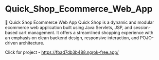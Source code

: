 # Quick_Shop_Ecommerce_Web_App
🛒 Quick Shop Ecommerce Web App
Quick Shop is a dynamic and modular ecommerce web application built using Java Servlets, JSP, and session-based cart management. It offers a streamlined shopping experience with an emphasis on clean backend design, responsive interaction, and POJO-driven architecture.

Click for project - https://fbad7db3b488.ngrok-free.app/
